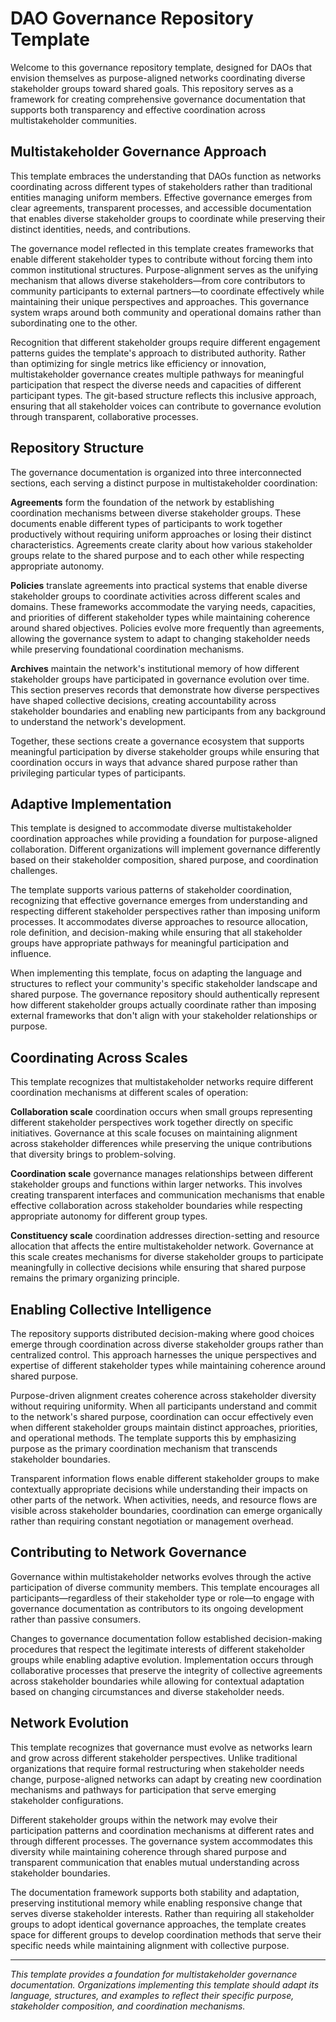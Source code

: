 # DAO Governance Repository Template

Welcome to this governance repository template, designed for DAOs that envision themselves as purpose-aligned networks coordinating diverse stakeholder groups toward shared goals. This repository serves as a framework for creating comprehensive governance documentation that supports both transparency and effective coordination across multistakeholder communities.

## Multistakeholder Governance Approach

This template embraces the understanding that DAOs function as networks coordinating across different types of stakeholders rather than traditional entities managing uniform members. Effective governance emerges from clear agreements, transparent processes, and accessible documentation that enables diverse stakeholder groups to coordinate while preserving their distinct identities, needs, and contributions.

The governance model reflected in this template creates frameworks that enable different stakeholder types to contribute without forcing them into common institutional structures. Purpose-alignment serves as the unifying mechanism that allows diverse stakeholders—from core contributors to community participants to external partners—to coordinate effectively while maintaining their unique perspectives and approaches. This governance system wraps around both community and operational domains rather than subordinating one to the other.

Recognition that different stakeholder groups require different engagement patterns guides the template's approach to distributed authority. Rather than optimizing for single metrics like efficiency or innovation, multistakeholder governance creates multiple pathways for meaningful participation that respect the diverse needs and capacities of different participant types. The git-based structure reflects this inclusive approach, ensuring that all stakeholder voices can contribute to governance evolution through transparent, collaborative processes.

## Repository Structure 

The governance documentation is organized into three interconnected sections, each serving a distinct purpose in multistakeholder coordination:

**Agreements** form the foundation of the network by establishing coordination mechanisms between diverse stakeholder groups. These documents enable different types of participants to work together productively without requiring uniform approaches or losing their distinct characteristics. Agreements create clarity about how various stakeholder groups relate to the shared purpose and to each other while respecting appropriate autonomy.

**Policies** translate agreements into practical systems that enable diverse stakeholder groups to coordinate activities across different scales and domains. These frameworks accommodate the varying needs, capacities, and priorities of different stakeholder types while maintaining coherence around shared objectives. Policies evolve more frequently than agreements, allowing the governance system to adapt to changing stakeholder needs while preserving foundational coordination mechanisms.

**Archives** maintain the network's institutional memory of how different stakeholder groups have participated in governance evolution over time. This section preserves records that demonstrate how diverse perspectives have shaped collective decisions, creating accountability across stakeholder boundaries and enabling new participants from any background to understand the network's development.

Together, these sections create a governance ecosystem that supports meaningful participation by diverse stakeholder groups while ensuring that coordination occurs in ways that advance shared purpose rather than privileging particular types of participants.

## Adaptive Implementation

This template is designed to accommodate diverse multistakeholder coordination approaches while providing a foundation for purpose-aligned collaboration. Different organizations will implement governance differently based on their stakeholder composition, shared purpose, and coordination challenges.

The template supports various patterns of stakeholder coordination, recognizing that effective governance emerges from understanding and respecting different stakeholder perspectives rather than imposing uniform processes. It accommodates diverse approaches to resource allocation, role definition, and decision-making while ensuring that all stakeholder groups have appropriate pathways for meaningful participation and influence.

When implementing this template, focus on adapting the language and structures to reflect your community's specific stakeholder landscape and shared purpose. The governance repository should authentically represent how different stakeholder groups actually coordinate rather than imposing external frameworks that don't align with your stakeholder relationships or purpose.

## Coordinating Across Scales

This template recognizes that multistakeholder networks require different coordination mechanisms at different scales of operation:

**Collaboration scale** coordination occurs when small groups representing different stakeholder perspectives work together directly on specific initiatives. Governance at this scale focuses on maintaining alignment across stakeholder differences while preserving the unique contributions that diversity brings to problem-solving.

**Coordination scale** governance manages relationships between different stakeholder groups and functions within larger networks. This involves creating transparent interfaces and communication mechanisms that enable effective collaboration across stakeholder boundaries while respecting appropriate autonomy for different group types.

**Constituency scale** coordination addresses direction-setting and resource allocation that affects the entire multistakeholder network. Governance at this scale creates mechanisms for diverse stakeholder groups to participate meaningfully in collective decisions while ensuring that shared purpose remains the primary organizing principle.

## Enabling Collective Intelligence

The repository supports distributed decision-making where good choices emerge through coordination across diverse stakeholder groups rather than centralized control. This approach harnesses the unique perspectives and expertise of different stakeholder types while maintaining coherence around shared purpose.

Purpose-driven alignment creates coherence across stakeholder diversity without requiring uniformity. When all participants understand and commit to the network's shared purpose, coordination can occur effectively even when different stakeholder groups maintain distinct approaches, priorities, and operational methods. The template supports this by emphasizing purpose as the primary coordination mechanism that transcends stakeholder boundaries.

Transparent information flows enable different stakeholder groups to make contextually appropriate decisions while understanding their impacts on other parts of the network. When activities, needs, and resource flows are visible across stakeholder boundaries, coordination can emerge organically rather than requiring constant negotiation or management overhead.

## Contributing to Network Governance

Governance within multistakeholder networks evolves through the active participation of diverse community members. This template encourages all participants—regardless of their stakeholder type or role—to engage with governance documentation as contributors to its ongoing development rather than passive consumers.

Changes to governance documentation follow established decision-making procedures that respect the legitimate interests of different stakeholder groups while enabling adaptive evolution. Implementation occurs through collaborative processes that preserve the integrity of collective agreements across stakeholder boundaries while allowing for contextual adaptation based on changing circumstances and diverse stakeholder needs.

## Network Evolution

This template recognizes that governance must evolve as networks learn and grow across different stakeholder perspectives. Unlike traditional organizations that require formal restructuring when stakeholder needs change, purpose-aligned networks can adapt by creating new coordination mechanisms and pathways for participation that serve emerging stakeholder configurations.

Different stakeholder groups within the network may evolve their participation patterns and coordination mechanisms at different rates and through different processes. The governance system accommodates this diversity while maintaining coherence through shared purpose and transparent communication that enables mutual understanding across stakeholder boundaries.

The documentation framework supports both stability and adaptation, preserving institutional memory while enabling responsive change that serves diverse stakeholder interests. Rather than requiring all stakeholder groups to adopt identical governance approaches, the template creates space for different groups to develop coordination methods that serve their specific needs while maintaining alignment with collective purpose.

---

*This template provides a foundation for multistakeholder governance documentation. Organizations implementing this template should adapt its language, structures, and examples to reflect their specific purpose, stakeholder composition, and coordination mechanisms.*
